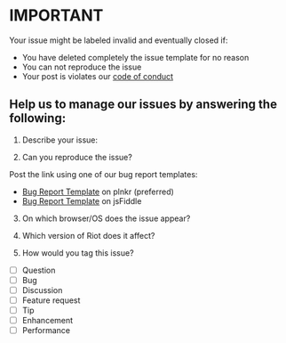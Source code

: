 # IMPORTANT

Your issue might be labeled invalid and eventually closed if:

- You have deleted completely the issue template for no reason
- You can not reproduce the issue
- Your post is violates our [code of conduct](https://github.com/riot/riot/blob/master/.github/CODE_OF_CONDUCT.md)

## Help us to manage our issues by answering the following:

1. Describe your issue:

2. Can you reproduce the issue?

  Post the link using one of our bug report templates:
  - [Bug Report Template](http://riotjs.com/examples/plunker/?app=bug-reporter) on plnkr (preferred)
  - [Bug Report Template](http://jsfiddle.net/gianlucaguarini/86m9uepL/) on jsFiddle

3. On which browser/OS does the issue appear?

4. Which version of Riot does it affect?

5. How would you tag this issue?

  - [ ] Question
  - [ ] Bug
  - [ ] Discussion
  - [ ] Feature request
  - [ ] Tip
  - [ ] Enhancement
  - [ ] Performance
